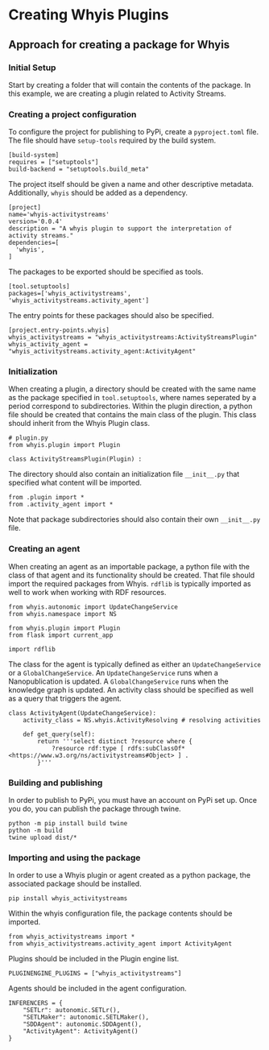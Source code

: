 # Creating Whyis Plugins

## Approach for creating a package for Whyis

### Initial Setup
Start by creating a folder that will contain the contents of the package. In this example, we are creating a plugin related to Activity Streams.

### Creating a project configuration
To configure the project for publishing to PyPi, create a `pyproject.toml` file. The file should have `setup-tools` required by the build system.
```
[build-system]
requires = ["setuptools"]
build-backend = "setuptools.build_meta"
```

The project itself should be given a name and other descriptive metadata. Additionally, `whyis` should be added as a dependency.
```
[project]
name='whyis-activitystreams'
version='0.0.4'
description = "A whyis plugin to support the interpretation of activity streams."
dependencies=[
  'whyis',
]
```

The packages to be exported should be specified as tools.
```
[tool.setuptools]
packages=['whyis_activitystreams', 'whyis_activitystreams.activity_agent']
```

The entry points for these packages should also be specified.
```
[project.entry-points.whyis]
whyis_activitystreams = "whyis_activitystreams:ActivityStreamsPlugin"
whyis_activity_agent = "whyis_activitystreams.activity_agent:ActivityAgent"
```

### Initialization
When creating a plugin, a directory should be created with the same name as the package specified in `tool.setuptools`, where names seperated by a period correspond to subdirectories. Within the plugin direction, a python file should be created that contains the main class of the plugin. This class should inherit from the Whyis Plugin class.
```{python}
# plugin.py
from whyis.plugin import Plugin

class ActivityStreamsPlugin(Plugin) :
```

The directory should also contain an initialization file `__init__.py` that specified what content will be imported.
```
from .plugin import *
from .activity_agent import *
```
Note that package subdirectories should also contain their own `__init__.py` file.

### Creating an agent
When creating an agent as an importable package, a python file with the class of that agent and its functionality should be created. That file should import the required packages from Whyis. `rdflib` is typically imported as well to work when working with RDF resources.
```
from whyis.autonomic import UpdateChangeService
from whyis.namespace import NS

from whyis.plugin import Plugin
from flask import current_app

import rdflib
```

The class for the agent is typically defined as either an `UpdateChangeService` or a `GlobalChangeService`. An `UpdateChangeService` runs when a Nanopublication is updated. A `GlobalChangeService` runs when the knowledge graph is updated.  An activity class should be specified as well as a query that triggers the agent.
```
class ActivityAgent(UpdateChangeService):
    activity_class = NS.whyis.ActivityResolving # resolving activities
    
    def get_query(self):
        return '''select distinct ?resource where {
            ?resource rdf:type [ rdfs:subClassOf*  <https://www.w3.org/ns/activitystreams#Object> ] .
        }'''
```

### Building and publishing
In order to publish to PyPi, you must have an account on PyPi set up. Once you do, you can publish the package through twine.
```
python -m pip install build twine
python -m build
twine upload dist/*
```

### Importing and using the package

In order to use a Whyis plugin or agent created as a python package, the associated package should be installed.
```
pip install whyis_activitystreams
```

Within the whyis configuration file, the package contents should be imported.
```
from whyis_activitystreams import *
from whyis_activitystreams.activity_agent import ActivityAgent
```

Plugins should be included in the Plugin engine list.
```
PLUGINENGINE_PLUGINS = ["whyis_activitystreams"]
```

Agents should be included in the agent configuration.
```
INFERENCERS = {
    "SETLr": autonomic.SETLr(),
    "SETLMaker": autonomic.SETLMaker(),
    "SDDAgent": autonomic.SDDAgent(),
    "ActivityAgent": ActivityAgent()
}
```
